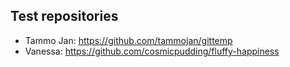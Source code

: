 ## Test repositories

* Tammo Jan: https://github.com/tammojan/gittemp
* Vanessa: https://github.com/cosmicpudding/fluffy-happiness
